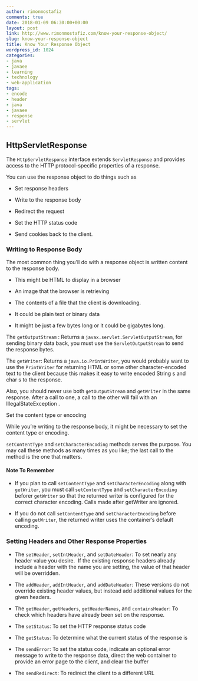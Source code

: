 ```yaml
---
author: rimonmostafiz
comments: true
date: 2018-01-09 06:30:00+00:00
layout: post
link: http://www.rimonmostafiz.com/know-your-response-object/
slug: know-your-response-object
title: Know Your Response Object
wordpress_id: 1024
categories:
- java
- javaee
- learning
- technology
- web-application
tags:
- encode
- header
- java
- javaee
- response
- servlet
---
```


## HttpServletResponse




The `HttpServletResponse` interface extends `ServletResponse` and provides access to the HTTP protocol-specific properties of a response.







You can use the response object to do things such as





 	
  * Set response headers

 	
  * Write to the response body

 	
  * Redirect the request

 	
  * Set the HTTP status code

 	
  * Send cookies back to the client.




### 




### Writing to Response Body




The most common thing you’ll do with a response object is written content to the response body.





 	
  * This might be HTML to display in a browser

 	
  * An image that the browser is retrieving

 	
  * The contents of a file that the client is downloading.

 	
  * It could be plain text or binary data

 	
  * It might be just a few bytes long or it could be gigabytes long.







The `getOutputStream` : Returns a `javax.servlet.ServletOutputStream`, for sending binary data back, you must use the `ServletOutputStream` to send the response bytes.




The `getWriter`: Returns a `java.io.PrintWriter`, you would probably want to use the `PrintWriter` for returning HTML or some other character-encoded text to the client because this makes it easy to write encoded String s and char s to the response.










Also, you should never use both `getOutputStream` and `getWriter` in the same response. After a call to one, a call to the other will fail with an IllegalStateException .


Set the content type or encoding


While you’re writing to the response body, it might be necessary to set the content type or encoding.




`setContentType` and `setCharacterEncoding` methods serves the purpose. You may call these methods as many times as you like; the last call to the method is the one that matters.







#### Note To Remember





 	
  * If you plan to call `setContentType` and `setCharacterEncoding` along with `getWriter`, you must call `setContentType` and `setCharacterEncoding` beforer `getWriter` so that the returned writer is configured for the correct character encoding. Calls made after getWriter are ignored.

 	
  * If you do not call `setContentType` and `setCharacterEncoding` before calling `getWriter`, the returned writer uses the container’s default encoding.




### Setting Headers and Other Response Properties





 	
  * The `setHeader`, `setIntHeader`, and `setDateHeader`: To set nearly any header value you desire.  If the existing response headers already include a header with the name you are setting, the value of that header will be overridden.

 	
  * The `addHeader`, `addIntHeader`, and `addDateHeader`: These versions do not override existing header values, but instead add additional values for the given headers.

 	
  * The `getHeader`, `getHeaders`, `getHeaderNames`, and `containsHeader`: To check which headers have already been set on the response.

 	
  * The `setStatus`: To set the HTTP response status code

 	
  * The `getStatus`: To determine what the current status of the response is

 	
  * The `sendError`: To set the status code, indicate an optional error message to write to the response data, direct the web container to provide an error page to the client, and clear the buffer

 	
  * The `sendRedirect`: To redirect the client to a different URL


